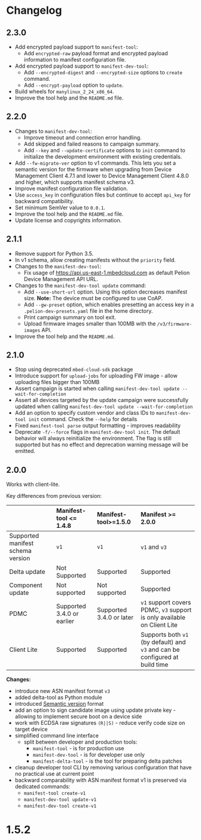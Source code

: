 # Changelog

## 2.3.0
- Add encrypted payload support to `manifest-tool`:
  - Add `encrypted-raw` payload format and encrypted payload information to manifest configuration file.
- Add encrypted payload support to `manifest-dev-tool`:
  - Add `--encrypted-digest` and `--encrypted-size` options to `create` command.
  - Add `--encrypt-payload` option to `update`.
- Build wheels for `manylinux_2_24_x86_64`.
- Improve the tool help and the `README.md` file.

## 2.2.0
- Changes to `manifest-dev-tool`:
  - Improve timeout and connection error handling.
  - Add skipped and failed reasons to campaign summary.
  - Add `--key` and `--update-certificate` options to `init` command to initialize the development environment with existing credentials.
- Add `--fw-migrate-ver` option to v1 commands. This lets you set a semantic version for the firmware when upgrading from Device Management Client 4.7.1 and lower to Device Management Client 4.8.0 and higher, which supports manifest schema v3.
- Improve manifest configuration file validation.
- Use `access_key` in configuration files but continue to accept `api_key` for backward compatibility.
- Set minimum SemVer value to `0.0.1`.
- Improve the tool help and the `README.md` file.
- Update license and copyrights information.

## 2.1.1
- Remove support for Python 3.5.
- In v1 schema, allow creating manifests without the `priority` field.
- Changes to the `manifest-dev-tool`:
  - Fix usage of https://api.us-east-1.mbedcloud.com as default Pelion Device Management API URL.
- Changes to the `manifest-dev-tool update` command:
  - Add `--use-short-url` option. Using this option decreases manifest size.
    **Note:** The device must be configured to use CoAP.
  - Add `--gw-preset` option, which enables presetting an access key in a `.pelion-dev-presets.yaml` file in the home directory.
  - Print campaign summary on tool exit.
  - Upload firmware images smaller than 100MB with the `/v3/firmware-images` API.
- Improve the tool help and the `README.md`.

## 2.1.0
- Stop using deprecated `mbed-cloud-sdk` package
- Introduce support for `upload-jobs` for uploading FW image - allow
  uploading files bigger than 100MB
- Assert campaign is started when calling `manifest-dev-tool update
  --wait-for-completion`
- Assert all devices targeted by the update campaign were successfully
  updated when calling `manifest-dev-tool update --wait-for-completion`
- Add an option to specify custom vendor and class IDs to 
  `manifest-dev-tool init` command. Check the `--help` for details
- Fixed `manifest-tool parse` output formatting - improves readability
- Deprecate `-f/--force` flags in `manifest-dev-tool init`. The default 
  behavior will always reinitialize the environment. The flag is still 
  supported but has no effect and deprecation warning message will be 
  emitted.

## 2.0.0
Works with client-lite.

Key differences from previous version:

|                                   | Manifest-tool <= 1.4.8     | Manifest-tool>=1.5.0       | Manifest >= 2.0.0                                                           |
|:----------------------------------|:---------------------------|:---------------------------|:----------------------------------------------------------------------------|
| Supported manifest schema version | `v1`                       | `v1`                       | `v1` and `v3`                                                               |
| Delta update                      | Not Supported              | Supported                  | Supported                                                                   |
| Component update                  | Not supported              | Not supported              | Supported                                                                   |
| PDMC                              | Supported 3.4.0 or earlier | Supported 3.4.0 or later   | `v1` support covers PDMC, `v3` support is only available on Client Lite     |
| Client Lite                       | Supported                  | Supported                  | Supports both `v1` (by default) and `v3` and can be configured at build time|

**Changes:**

- introduce new ASN manifest format `v3`
- added delta-tool as Python module
- introduced [Semantic version](https://semver.org/) format
- add an option to sign candidate image using update private key -
  allowing to implement secure boot on a device side
- work with ECDSA raw signatures `(R||S)` - reduce verify code size on
  target device
- simplified command line interface
  - split between developer and production tools:
    - `manifest-tool` - is for production use
    - `manifest-dev-tool` - is for developer use only
    - `manifest-delta-tool` - is the tool for preparing delta patches
- cleanup developer tool CLI by removing various configuration that
  have no practical use at current point
- backward comparability with ASN manifest format v1 is preserved via
  dedicated commands:
   - `manifest-tool create-v1`
   - `manifest-dev-tool update-v1`
   - `manifest-dev-tool create-v1`

# 1.5.2
